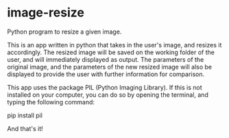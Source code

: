 # image-resize
Python program to resize a given image.

This is an app written in python that takes in the user's image, and resizes it accordingly. 
The resized image will be saved on the working folder of the user, and will immediately displayed as output.
The parameters of the original image, and the parameters of the new resized image will also be displayed to provide the user with further information for comparison. 

This app uses the package PIL (Python Imaging Library). If this is not installed on your computer, you can do so by opening the terminal, and typing the following command:

pip install pil

And that's it!
